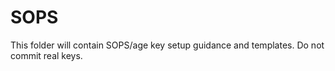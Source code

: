 # SOPS

This folder will contain SOPS/age key setup guidance and templates. Do not commit real keys.
